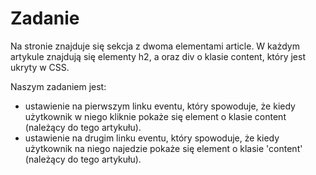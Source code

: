 # Zadanie

 Na stronie znajduje się sekcja z dwoma elementami article.
 W każdym artykule znajdują się elementy h2, a oraz div o klasie content, który jest ukryty w CSS.

 Naszym zadaniem jest:
 - ustawienie na pierwszym linku eventu, który spowoduje, że kiedy użytkownik w niego kliknie pokaże się element o klasie content (należący do tego artykułu).
 - ustawienie na drugim linku eventu, który spowoduje, że kiedy użytkownik na niego najedzie pokaże się element o klasie 'content' (należący do tego artykułu).

